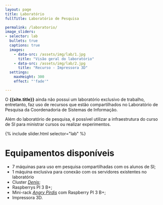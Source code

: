 ```yaml
---
layout: page
title: Laboratório
fullTitle: Laboratório de Pesquisa

permalink: /laboratorio/
image_sliders:
- selector: lab
  bullets: true
  captions: true
  images:
    - data-src: /assets/img/lab/1.jpg
      title: "Visão geral do laboratório"
    - data-src: /assets/img/lab/2.jpg
      title: "Recurso - Impressora 3D"
  settings:
    maxHeight: 300
    effect: "'fade'"

---
```



O **{{site.title}}** ainda não possui um laboratório exclusivo de trabalho, entretanto, faz uso de recursos que estão compartilhados no Laboratório de Pesquisa da Coordenadoria de Sistemas de Informação.

Além do laboratório de pesquisa, é possível utilizar a infraestrutura do curso de SI para ministrar cursos ou realizar experimentos.


{% include slider.html selector="lab" %}



# Equipamentos disponíveis

- 7 máquinas para uso em pesquisa compartilhadas com os alunos de SI;
- 1 máquina exclusiva para conexão com os servidores existentes no laboratório
- Cluster [*Denis*](../_projetos/denis.md);
- Raspberrys PI 3 B+;
- Mini-rack _[Angry *Pirdis*](../_projetos/cake.md)_ com Raspberry PI 3 B+;
- Impressora 3D.

